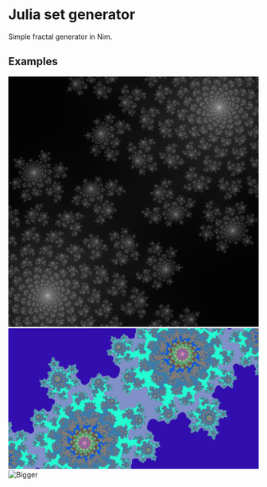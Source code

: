 # Julia set generator

Simple fractal generator in Nim.

## Examples

![Black and white](field.png)
![Coloured in](coloured.png)
![Bigger](wallpaper.png)